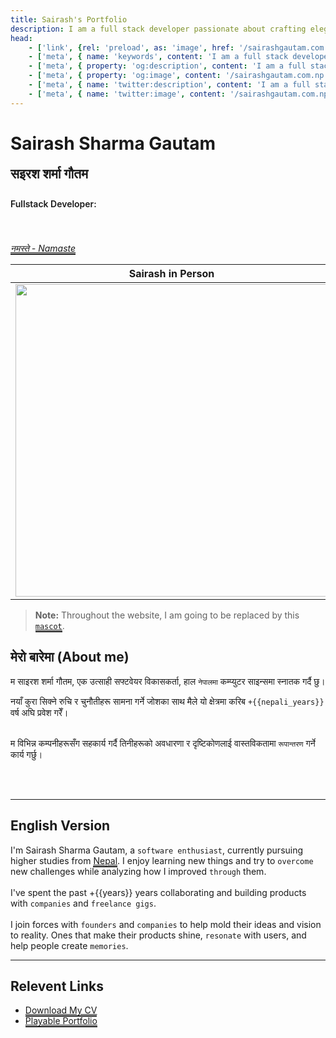```yaml
---
title: Sairash's Portfolio
description: I am a full stack developer passionate about crafting elegant, efficient code and constantly expanding my skill set by mastering new technologies. With a strong foundation built on self-drive and insatiable curiosity, I thrive in collaborative environments where teamwork and empathy play a key role. I enjoy tackling complex challenges and transforming innovative ideas into impactful digital solutions that deliver real-world value.
head:
    - ['link', {rel: 'preload', as: 'image', href: '/sairashgautam.com.np.png'}]
    - ['meta', { name: 'keywords', content: 'I am a full stack developer passionate about crafting elegant, efficient code and constantly expanding my skill set by mastering new technologies. With a strong foundation built on self-drive and insatiable curiosity, I thrive in collaborative environments where teamwork and empathy play a key role. I enjoy tackling complex challenges and transforming innovative ideas into impactful digital solutions that deliver real-world value.' }]
    - ['meta', { property: 'og:description', content: 'I am a full stack developer passionate about crafting elegant, efficient code and constantly expanding my skill set by mastering new technologies. With a strong foundation built on self-drive and insatiable curiosity, I thrive in collaborative environments where teamwork and empathy play a key role. I enjoy tackling complex challenges and transforming innovative ideas into impactful digital solutions that deliver real-world value.' }]
    - ['meta', { property: 'og:image', content: '/sairashgautam.com.np.png' }]
    - ['meta', { name: 'twitter:description', content: 'I am a full stack developer passionate about crafting elegant, efficient code and constantly expanding my skill set by mastering new technologies. With a strong foundation built on self-drive and insatiable curiosity, I thrive in collaborative environments where teamwork and empathy play a key role. I enjoy tackling complex challenges and transforming innovative ideas into impactful digital solutions that deliver real-world value.' }]
    - ['meta', { name: 'twitter:image', content: '/sairashgautam.com.np.png' }]
---
```



<script setup>
  import {toNepali} from "./.vitepress/custom/nepali_number"
  var starting_year = "2021/05/28"
  var years = new Date(new Date() - new Date(starting_year)).getFullYear() - 1970;
  var nepali_years = toNepali(years)


  let list_of_langugage = [
    ["https://abrudz.github.io/logos/TypeScript.svg", "https://www.typescriptlang.org/"],
    ["https://abrudz.github.io/logos/Go.svg", "https://go.dev/"],
    ["https://abrudz.github.io/logos/PHP.svg", "https://www.php.net/"],
    ["https://abrudz.github.io/logos/Python.svg", "https://www.python.org/"],
    ["https://abrudz.github.io/logos/JS.svg", "https://developer.mozilla.org/en-US/docs/Web/JavaScript"],
    ["https://abrudz.github.io/logos/V.svg", "https://vlang.io/"],
    ["https://utfs.io/f/Jk6mQ2VBlE6tJvy6SfVBlE6tumDzfiKX2RrbsTLOPYUd4IV8", "https://danfe.sairashgautam.com.np/"],
  ];
</script>

# Sairash Sharma Gautam
## सइरश शर्मा गौतम 


<div class="image-list">
  <div class="info"> Fullstack Developer: </div>

  <a v-for="item in list_of_langugage" target="_blank" :href="item[1]" > 
    <img  :src="item[0]" />
  </a>

</div>


_[नमस्ते - Namaste](./definations/namaste.md)_

| Sairash in Person | Sairash while Online |
| --------------- | ---------- |
| <img src="/sai/no-background.png" width="500"/> | <img src="/mascot/it-me.png" width="500"/> |



> **Note:** Throughout the website, I am going to be replaced by this [`mascot`](./definations/mascot.md).

## मेरो बारेमा (About me)


म साइरश शर्मा गौतम, एक उत्साही सफ्टवेयर विकासकर्ता, हाल `नेपालमा` कम्प्युटर साइन्समा स्नातक गर्दै छु।

नयाँ कुरा सिक्ने रुचि र चुनौतीहरू सामना गर्ने जोशका साथ मैले यो क्षेत्रमा करिब `+{{nepali_years}}` वर्ष अघि प्रवेश गरेँ।
<br/>
<br/>

म विभिन्न कम्पनीहरूसँग सहकार्य गर्दै तिनीहरूको अवधारणा र दृष्टिकोणलाई वास्तविकतामा `रूपान्तरण` गर्ने कार्य गर्छु।

<br><br>


---
## English Version

I'm Sairash Sharma Gautam, a `software enthusiast`, currently pursuing higher studies from [Nepal](https://en.wikipedia.org/wiki/Nepal). I enjoy learning new things and try to `overcome` new challenges while analyzing how I improved `through` them. 
<br><br>
I've spent the past +{{years}} years collaborating and building products with `companies` and `freelance gigs`. <br><br>
I join forces with `founders` and `companies` to help mold their ideas and vision to reality. Ones that make their products shine, `resonate` with users, and help people create `memories`.

<!-- Creator of [danfe programming language](https://danfe.sairashgautam.com.np) and [screeenpals](https://screeenpals.sairashgautam.com.np).  -->

---

## Relevent Links

- [Download My CV](https://drive.google.com/file/d/1Zz5EhxgF5lyRLBNNgMHhCr4hBp6QFA9i/view) 
- [Playable Portfolio](https://sairash.github.io/playable)


<!-- <style scoped>
.header-anchor {
  display: none;
}
</style> -->

<style scoped >
a {
  /* text-decoration:underline !important;  */
  border-bottom: 2px solid !important;
}

.info {
  font-weight: 600;
  margin-bottom: 20px;
}

.vp-doc p {
  margin: 0;
}

.image-list {
  padding: 10px 0px 20px 0px;
  display: flex;
  flex-wrap: wrap;
}

.image-list img {
  height: 20px;
  margin-left: 5px;
}

.image-list a {
  border-bottom: 0 !important;
}

.image-list a:hover {
  border-bottom: 2px solid !important;
}


#सइरश-शर्मा-गौतम {
  margin-top: 0 !important;
  padding: 0 !important;
}

#सइरश-शर्मा-गौतम a {
  display: none !important;
}
</style>